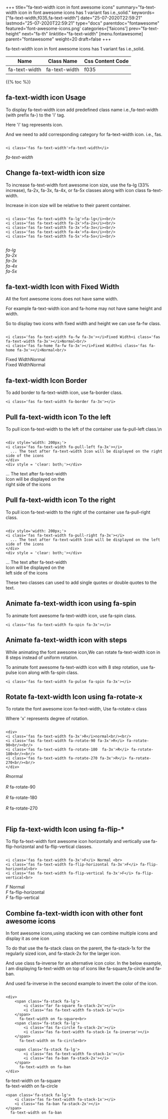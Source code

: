 +++
title="fa-text-width icon in font awesome icons"
summary="fa-text-width icon in font awesome icons has 1 variant fas i.e.,solid."
keywords=["fa-text-width,f035,fa-text-width"]
date="25-07-2020T22:59:21"
lastmod="25-07-2020T22:59:21"
type="docs"
parentdoc="fontawesome"
featured='font-awesome-icons.png'
categories=['faicons']
prev="fa-text-height"
next="fa-th"
linktitle="fa-text-width"
[menu.fontawesome]
parent="fontawesome"
weight=20
draft=false
+++


fa-text-width icon in font awesome icons has 1 variant fas i.e.,solid.

<div class='table-responsive'><table class='table'><thead><tr><th>Name</th><th>Class Name</th><th>Css Content Code</th></tr></thead><tbody><tr><td>fa-text-width</td><td>fa-text-width</td><td>f035</td></tr></tbody></table></div>


{{% toc %}}


## fa-text-width icon Usage

To display fa-text-width icon add predefined class name i.e.,fa-text-width (with prefix fa-) to the 'i' tag.

Here 'i' tag represents icon.

And we need to add corresponding category for fa-text-width icon. i.e., fas.


```

<i class='fas fa-text-width'>fa-text-width</i>
```

<i class='fas fa-text-width'>fa-text-width</i>




## Change fa-text-width icon size
To increase fa-text-width font awesome icon size, use the fa-lg (33% increase), fa-2x, fa-3x, fa-4x, or fa-5x classes along with icon class fa-text-width.

Increase in icon size will be relative to their parent container. 

```

<i class='fas fa-text-width fa-lg'>fa-lg</i><br/>
<i class='fas fa-text-width fa-2x'>fa-2x</i><br/>
<i class='fas fa-text-width fa-3x'>fa-3x</i><br/>
<i class='fas fa-text-width fa-4x'>fa-4x</i><br/>
<i class='fas fa-text-width fa-5x'>fa-5x</i><br/>
            
```

<i class='fas fa-text-width fa-lg'>fa-lg</i><br/>
<i class='fas fa-text-width fa-2x'>fa-2x</i><br/>
<i class='fas fa-text-width fa-3x'>fa-3x</i><br/>
<i class='fas fa-text-width fa-4x'>fa-4x</i><br/>
<i class='fas fa-text-width fa-5x'>fa-5x</i><br/>
            



## fa-text-width Icon with Fixed Width 

All the font awesome icons does not have same width.

For example fa-text-width icon and fa-home may not have same height and width.

So to display two icons with fixed width and height we can use fa-fw class.


```

<i class='fas fa-text-width fa-fw fa-3x'></i>Fixed Width<i class='fas fa-text-width fa-3x'></i>Normal<br/>
<i class='fas fa-home fa-fw fa-3x'></i>Fixed Width<i class='fas fa-home fa-3x'></i>Normal<br/>
```

<i class='fas fa-text-width fa-fw fa-3x'></i>Fixed Width<i class='fas fa-text-width fa-3x'></i>Normal<br/>
<i class='fas fa-home fa-fw fa-3x'></i>Fixed Width<i class='fas fa-home fa-3x'></i>Normal<br/>



## fa-text-width Icon Border 

To add border to fa-text-width icon, use fa-border class.


```
<i class='fas fa-text-width fa-border fa-3x'></i>

```
<i class='fas fa-text-width fa-border fa-3x'></i>





## Pull fa-text-width icon To the left

To pull icon fa-text-width to the left of the container use fa-pull-left class.\n

```

<div style='width: 200px;'>
<i class='fas fa-text-width fa-pull-left fa-3x'></i>
  ... The text after fa-text-width Icon will be displayed on the right side of the icons
</div>
<div style = 'clear: both;'></div>
```

<div style='width: 200px;'>
<i class='fas fa-text-width fa-pull-left fa-3x'></i>
  ... The text after fa-text-width Icon will be displayed on the right side of the icons
</div>
<div style = 'clear: both;'></div>




## Pull fa-text-width icon To the right
To pull icon fa-text-width to the right of the container use fa-pull-right class.

```

<div style='width: 200px;'>
<i class='fas fa-text-width fa-pull-right fa-3x'></i>
  ... The text after fa-text-width Icon will be displayed on the left side of the icons
</div>
<div style = 'clear: both;'></div>
```

<div style='width: 200px;'>
<i class='fas fa-text-width fa-pull-right fa-3x'></i>
  ... The text after fa-text-width Icon will be displayed on the left side of the icons
</div>
<div style = 'clear: both;'></div>

These two classes can used to add single quotes or double quotes to the text.


## Animate fa-text-width icon using fa-spin
To animate font awesome fa-text-width icon, use fa-spin class.

```
<i class='fas fa-text-width fa-spin fa-3x'></i>
```
<i class='fas fa-text-width fa-spin fa-3x'></i>




## Animate fa-text-width icon with steps
While animating the font awesome icon,We can rotate fa-text-width icon in 8 steps instead of uniform rotation.

To animate font awesome fa-text-width icon with 8 step rotation, use fa-pulse icon along with fa-spin class.


```
<i class='fas fa-text-width fa-pulse fa-spin fa-3x'></i>

```
<i class='fas fa-text-width fa-pulse fa-spin fa-3x'></i>





## Rotate fa-text-width Icon using fa-rotate-x
To rotate the font awesome icon fa-text-width, Use fa-rotate-x class

Where 'x' represents degree of rotation.


```

<div>
<i class='fas fa-text-width fa-3x'>R</i>normal<br/><br/>
<i class='fas fa-text-width fa-rotate-90 fa-3x'>R</i> fa-rotate-90<br/><br/> 
<i class='fas fa-text-width fa-rotate-180  fa-3x'>R</i> fa-rotate-180<br/><br/> 
<i class='fas fa-text-width fa-rotate-270 fa-3x'>R</i> fa-rotate-270<br/><br/>
</div>
```

<div>
<i class='fas fa-text-width fa-3x'>R</i>normal<br/><br/>
<i class='fas fa-text-width fa-rotate-90 fa-3x'>R</i> fa-rotate-90<br/><br/> 
<i class='fas fa-text-width fa-rotate-180  fa-3x'>R</i> fa-rotate-180<br/><br/> 
<i class='fas fa-text-width fa-rotate-270 fa-3x'>R</i> fa-rotate-270<br/><br/>
</div>




## Flip fa-text-width Icon using fa-flip-*
To flip fa-text-width font awesome icon horizontally and vertically use fa-flip-horizontal and fa-flip-vertical classes. 

```

<i class='fas fa-text-width fa-3x'>F</i> Normal <br>
<i class='fas fa-text-width fa-flip-horizontal fa-3x'>F</i> fa-flip-horizontal<br>
<i class='fas fa-text-width fa-flip-vertical fa-3x'>F</i> fa-flip-vertical<br>
```

<i class='fas fa-text-width fa-3x'>F</i> Normal <br>
<i class='fas fa-text-width fa-flip-horizontal fa-3x'>F</i> fa-flip-horizontal<br>
<i class='fas fa-text-width fa-flip-vertical fa-3x'>F</i> fa-flip-vertical<br>




## Combine fa-text-width icon with other font awesome icons
In font awesome icons,using stacking we can combine multiple icons and display it as one icon 

To do that use the fa-stack class on the parent, the fa-stack-1x for the regularly sized icon, and fa-stack-2x for the larger icon.

And use class fa-inverse for an alternative icon color. 
In the below example, I am displaying fa-text-width on top of icons like fa-square,fa-circle and fa-ban.

And used fa-inverse in the second example to invert the color of the icon.

```

<div>
    <span class='fa-stack fa-lg'>
        <i class='far fa-square fa-stack-2x'></i>
        <i class='fas fa-text-width fa-stack-1x'></i>
    </span>
      fa-text-width on fa-square<br>
    <span class='fa-stack fa-lg'>
        <i class='fas fa-circle fa-stack-2x'></i>
        <i class='fas fa-text-width fa-stack-1x fa-inverse'></i>
    </span>
      fa-text-width on fa-circle<br>

    <span class='fa-stack fa-lg'>
        <i class='fas fa-text-width fa-stack-1x'></i>
        <i class='fas fa-ban fa-stack-2x'></i>
    </span>
      fa-text-width on fa-ban
</div>
```

<div>
    <span class='fa-stack fa-lg'>
        <i class='far fa-square fa-stack-2x'></i>
        <i class='fas fa-text-width fa-stack-1x'></i>
    </span>
      fa-text-width on fa-square<br>
    <span class='fa-stack fa-lg'>
        <i class='fas fa-circle fa-stack-2x'></i>
        <i class='fas fa-text-width fa-stack-1x fa-inverse'></i>
    </span>
      fa-text-width on fa-circle<br>

    <span class='fa-stack fa-lg'>
        <i class='fas fa-text-width fa-stack-1x'></i>
        <i class='fas fa-ban fa-stack-2x'></i>
    </span>
      fa-text-width on fa-ban
</div>






